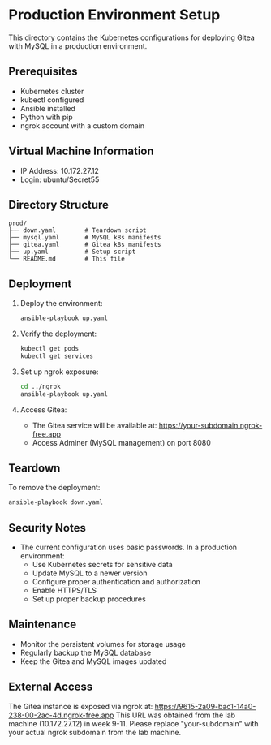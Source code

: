 # Production Environment Setup

This directory contains the Kubernetes configurations for deploying Gitea with MySQL in a production environment.

## Prerequisites

- Kubernetes cluster
- kubectl configured
- Ansible installed
- Python with pip
- ngrok account with a custom domain

## Virtual Machine Information
- IP Address: 10.172.27.12
- Login: ubuntu/Secret55

## Directory Structure

```
prod/
├── down.yaml        # Teardown script
├── mysql.yaml       # MySQL k8s manifests
├── gitea.yaml       # Gitea k8s manifests
├── up.yaml          # Setup script
└── README.md        # This file
```

## Deployment

1. Deploy the environment:
   ```bash
   ansible-playbook up.yaml
   ```

2. Verify the deployment:
   ```bash
   kubectl get pods
   kubectl get services
   ```

3. Set up ngrok exposure:
   ```bash
   cd ../ngrok
   ansible-playbook up.yaml
   ```

4. Access Gitea:
   - The Gitea service will be available at: https://your-subdomain.ngrok-free.app
   - Access Adminer (MySQL management) on port 8080

## Teardown

To remove the deployment:
```bash
ansible-playbook down.yaml
```

## Security Notes

- The current configuration uses basic passwords. In a production environment:
  - Use Kubernetes secrets for sensitive data
  - Update MySQL to a newer version
  - Configure proper authentication and authorization
  - Enable HTTPS/TLS
  - Set up proper backup procedures

## Maintenance

- Monitor the persistent volumes for storage usage
- Regularly backup the MySQL database
- Keep the Gitea and MySQL images updated

## External Access

The Gitea instance is exposed via ngrok at: https://9615-2a09-bac1-14a0-238-00-2ac-4d.ngrok-free.app
This URL was obtained from the lab machine (10.172.27.12) in week 9-11.
Please replace "your-subdomain" with your actual ngrok subdomain from the lab machine. 